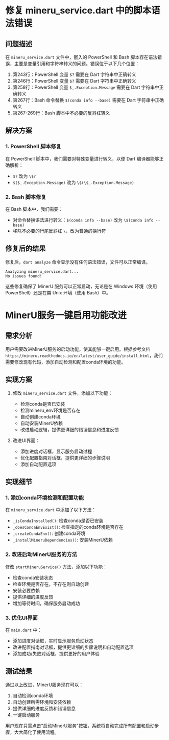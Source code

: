 # 修复 mineru_service.dart 中的脚本语法错误

## 问题描述

在 `mineru_service.dart` 文件中，嵌入的 PowerShell 和 Bash 脚本存在语法错误，主要是变量引用和字符串转义的问题。错误位于以下几个位置：

1. 第243行：PowerShell 变量 `$?` 需要在 Dart 字符串中正确转义
2. 第246行：PowerShell 变量 `$?` 需要在 Dart 字符串中正确转义
3. 第258行：PowerShell 变量 `$_.Exception.Message` 需要在 Dart 字符串中正确转义
4. 第267行：Bash 命令替换 `$(conda info --base)` 需要在 Dart 字符串中正确转义
5. 第267-269行：Bash 脚本中不必要的反斜杠转义

## 解决方案

### 1. PowerShell 脚本修复

在 PowerShell 脚本中，我们需要对特殊变量进行转义，以便 Dart 编译器能够正确解析：

- `$?` 改为 `\$?`
- `$($_.Exception.Message)` 改为 `\$(\$_.Exception.Message)`

### 2. Bash 脚本修复

在 Bash 脚本中，我们需要：

- 对命令替换语法进行转义：`$(conda info --base)` 改为 `\$(conda info --base)`
- 移除不必要的行尾反斜杠 `\`，改为普通的换行符

## 修复后的结果

修复后，`dart analyze` 命令显示没有任何语法错误，文件可以正常编译。

```
Analyzing mineru_service.dart...
No issues found!
```

这些修复确保了 MinerU 服务可以正常启动，无论是在 Windows 环境（使用 PowerShell）还是在类 Unix 环境（使用 Bash）中。

# MinerU服务一键启用功能改进

## 需求分析

用户需要改进MinerU服务的启动功能，使其能够一键启用。根据参考文档 `https://mineru.readthedocs.io/en/latest/user_guide/install.html`，我们需要修改现有代码，添加自动检测和配置conda环境的功能。

## 实现方案

1. 修改 `mineru_service.dart` 文件，添加以下功能：
   - 检测conda是否已安装
   - 检测mineru_env环境是否存在
   - 自动创建conda环境
   - 自动安装MinerU依赖
   - 改进启动逻辑，提供更详细的错误信息和进度反馈

2. 改进UI界面：
   - 添加进度对话框，显示服务启动过程
   - 优化配置指南对话框，提供更详细的步骤说明
   - 添加自动配置选项

## 实现细节

### 1. 添加conda环境检测和配置功能

在 `mineru_service.dart` 中添加了以下方法：
- `_isCondaInstalled()`: 检查conda是否已安装
- `_doesCondaEnvExist()`: 检查指定的conda环境是否存在
- `_createCondaEnv()`: 创建conda环境
- `_installMineruDependencies()`: 安装MinerU依赖

### 2. 改进启动MinerU服务的方法

修改 `startMineruService()` 方法，添加以下功能：
- 检查conda安装状态
- 检查环境是否存在，不存在则自动创建
- 安装必要依赖
- 提供详细的进度反馈
- 增加等待时间，确保服务启动成功

### 3. 优化UI界面

在 `main.dart` 中：
- 添加进度对话框，实时显示服务启动状态
- 改进配置指南对话框，提供更详细的步骤说明和自动配置选项
- 添加成功/失败对话框，提供更好的用户体验

## 测试结果

通过以上改进，MinerU服务现在可以：
1. 自动检测conda环境
2. 自动创建所需环境和安装依赖
3. 提供详细的进度反馈和错误信息
4. 一键启动服务

用户现在只需点击"启动MinerU服务"按钮，系统将自动完成所有配置和启动步骤，大大简化了使用流程。